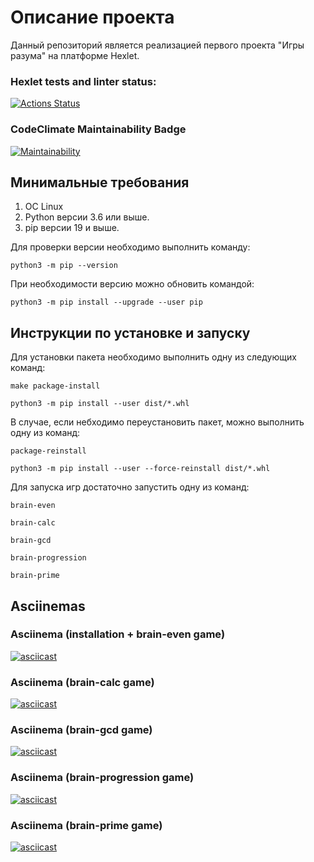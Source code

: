 # **Описание проекта**
Данный репозиторий является реализацией первого проекта "Игры разума" на платформе Hexlet. 
### Hexlet tests and linter status:
[![Actions Status](https://github.com/Celovechek/python-project-49/actions/workflows/hexlet-check.yml/badge.svg)](https://github.com/Celovechek/python-project-49/actions)

### CodeClimate Maintainability Badge
[![Maintainability](https://api.codeclimate.com/v1/badges/88ce675dc28e290e0fce/maintainability)](https://codeclimate.com/github/Celovechek/python-project-49/maintainability)

## Минимальные требования
1. ОС Linux
2. Python версии 3.6 или выше.
3. pip версии 19 и выше. 

Для проверки версии необходимо выполнить команду:
```
python3 -m pip --version
```

При необходимости версию можно обновить командой:
```
python3 -m pip install --upgrade --user pip
```

## Инструкции по установке и запуску
Для установки пакета необходимо выполнить одну из следующих команд:
```
make package-install
```
```
python3 -m pip install --user dist/*.whl
```

В случае, если небходимо переустановить пакет, можно выполнить одну из команд:
```
package-reinstall
```
```
python3 -m pip install --user --force-reinstall dist/*.whl
```

Для запуска игр достаточно запустить одну из команд:
```
brain-even
```
```
brain-calc
```
```
brain-gcd
```
```
brain-progression
```
```
brain-prime
```

## Asciinemas
### Asciinema (installation + brain-even game)
[![asciicast](https://asciinema.org/a/v7E0wgZSqzfZxUysnNPtaYodH.svg)](https://asciinema.org/a/v7E0wgZSqzfZxUysnNPtaYodH)

### Asciinema (brain-calc game)
[![asciicast](https://asciinema.org/a/m4xvWYTFcd9JQ28qVbvvZz304.svg)](https://asciinema.org/a/m4xvWYTFcd9JQ28qVbvvZz304)

### Asciinema (brain-gcd game)
[![asciicast](https://asciinema.org/a/jSosIntJDapDrIdTMxvnRuIk6.svg)](https://asciinema.org/a/jSosIntJDapDrIdTMxvnRuIk6)

### Asciinema (brain-progression game)
[![asciicast](https://asciinema.org/a/K63r6kQETUq6yIssEOJTkFFzV.svg)](https://asciinema.org/a/K63r6kQETUq6yIssEOJTkFFzV)

### Asciinema (brain-prime game)
[![asciicast](https://asciinema.org/a/xnib6aPLo4nHzQj69zP4ve0EH.svg)](https://asciinema.org/a/xnib6aPLo4nHzQj69zP4ve0EH)

